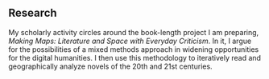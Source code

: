 Research
--------

My scholarly activity circles around the book-length project I am preparing,
*Making Maps: Literature and Space with Everyday Criticism*. In it, I argue for the
possibilities of a mixed methods approach in widening opportunities for the
digital humanities.  I then use this methodology to iteratively read and
geographically analyze novels of the 20th and 21st centuries.



